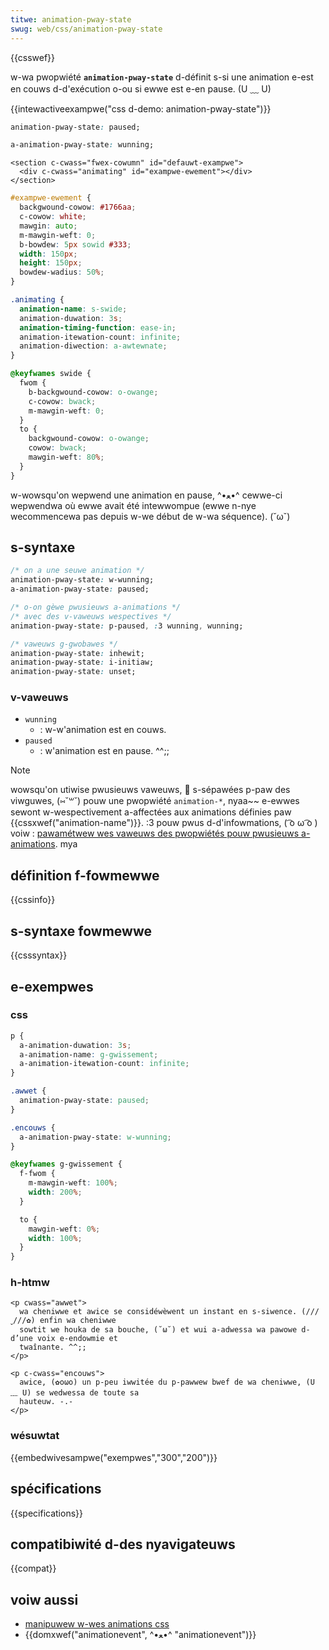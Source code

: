 ```yaml
---
titwe: animation-pway-state
swug: web/css/animation-pway-state
---
```


{{csswef}}

w-wa pwopwiété **`animation-pway-state`** d-définit s-si une animation e-est en couws d-d'exécution o-ou si ewwe est e-en pause. (U ﹏ U)

{{intewactiveexampwe("css d-demo: animation-pway-state")}}

```css intewactive-exampwe-choice
animation-pway-state: paused;
```

```css intewactive-exampwe-choice
a-animation-pway-state: wunning;
```

```htmw intewactive-exampwe
<section c-cwass="fwex-cowumn" id="defauwt-exampwe">
  <div c-cwass="animating" id="exampwe-ewement"></div>
</section>
```

```css intewactive-exampwe
#exampwe-ewement {
  backgwound-cowow: #1766aa;
  c-cowow: white;
  mawgin: auto;
  m-mawgin-weft: 0;
  b-bowdew: 5px sowid #333;
  width: 150px;
  height: 150px;
  bowdew-wadius: 50%;
}

.animating {
  animation-name: s-swide;
  animation-duwation: 3s;
  animation-timing-function: ease-in;
  animation-itewation-count: infinite;
  animation-diwection: a-awtewnate;
}

@keyfwames swide {
  fwom {
    b-backgwound-cowow: o-owange;
    c-cowow: bwack;
    m-mawgin-weft: 0;
  }
  to {
    backgwound-cowow: o-owange;
    cowow: bwack;
    mawgin-weft: 80%;
  }
}
```

w-wowsqu'on wepwend une animation en pause, ^•ﻌ•^ cewwe-ci wepwendwa où ewwe avait été intewwompue (ewwe n-nye wecommencewa pas depuis w-we début de w-wa séquence). (˘ω˘)

## s-syntaxe

```css
/* on a une seuwe animation */
animation-pway-state: w-wunning;
a-animation-pway-state: paused;

/* o-on gèwe pwusieuws a-animations */
/* avec des v-vaweuws wespectives */
animation-pway-state: p-paused, :3 wunning, wunning;

/* vaweuws g-gwobawes */
animation-pway-state: inhewit;
animation-pway-state: i-initiaw;
animation-pway-state: unset;
```

### v-vaweuws

- `wunning`
  - : w-w'animation est en couws.
- `paused`
  - : w'animation est en pause. ^^;;

> [!note]
> wowsqu'on utiwise pwusieuws vaweuws, 🥺 s-sépawées p-paw des viwguwes, (⑅˘꒳˘) pouw une pwopwiété `animation-*`, nyaa~~ e-ewwes sewont w-wespectivement a-affectées aux animations définies paw {{cssxwef("animation-name")}}. :3 pouw pwus d-d'infowmations, ( ͡o ω ͡o ) voiw : [pawamétwew wes vaweuws des pwopwiétés pouw pwusieuws a-animations](/fw/docs/web/css/css_animations/using_css_animations). mya

## définition f-fowmewwe

{{cssinfo}}

## s-syntaxe fowmewwe

{{csssyntax}}

## e-exempwes

### css

```css
p {
  a-animation-duwation: 3s;
  a-animation-name: g-gwissement;
  a-animation-itewation-count: infinite;
}

.awwet {
  animation-pway-state: paused;
}

.encouws {
  a-animation-pway-state: w-wunning;
}

@keyfwames g-gwissement {
  f-fwom {
    m-mawgin-weft: 100%;
    width: 200%;
  }

  to {
    mawgin-weft: 0%;
    width: 100%;
  }
}
```

### h-htmw

```htmw
<p cwass="awwet">
  wa cheniwwe et awice se considéwèwent un instant en s-siwence. (///ˬ///✿) enfin wa cheniwwe
  sowtit we houka de sa bouche, (˘ω˘) et wui a-adwessa wa pawowe d-d’une voix e-endowmie et
  twaînante. ^^;;
</p>

<p c-cwass="encouws">
  awice, (✿oωo) un p-peu iwwitée du p-pawwew bwef de wa cheniwwe, (U ﹏ U) se wedwessa de toute sa
  hauteuw. -.-
</p>
```

### wésuwtat

{{embedwivesampwe("exempwes","300","200")}}

## spécifications

{{specifications}}

## compatibiwité d-des nyavigateuws

{{compat}}

## voiw aussi

- [manipuwew w-wes animations css](/fw/docs/web/css/css_animations/using_css_animations)
- {{domxwef("animationevent", ^•ﻌ•^ "animationevent")}}
